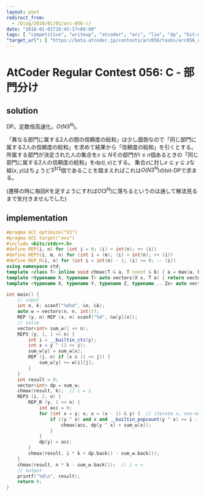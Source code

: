 ```yaml
---
layout: post
redirect_from:
  - /blog/2018/01/01/arc-056-c/
date: "2018-01-01T18:45:17+09:00"
tags: [ "competitive", "writeup", "atcoder", "arc", "lie", "dp", "bit-dp", "optimization" ]
"target_url": [ "https://beta.atcoder.jp/contests/arc056/tasks/arc056_c" ]
---
```


# AtCoder Regular Contest 056: C - 部門分け

## solution

DP。定数倍高速化。$O(N3^N)$。

「異なる部門に属する$2$人の間の信頼度の総和」は少し面倒なので「同じ部門に属する$2$人の信頼度の総和」を求めて結果から「信頼度の総和」を引くとする。
所属する部門が決定された人の集合を$x \subseteq N$その部門が$i \le n$個あるときの「同じ部門に属する$2$人の信頼度の総和」を$\mathrm{dp}(i, x)$とする。
集合$z$に対し$x \subseteq y \subseteq z$な組$(x, y)$はちょうど$3^{\|z\|}$個であることを踏まえればこれは$O(N3^N)$のbit-DPで求まる。

(遷移の時に毎回$K$を足すようにすれば$O(3^N)$に落ちるというのは通して解法見るまで気付きませんでした)

## implementation

``` c++
#pragma GCC optimize("O3")
#pragma GCC target("avx")
#include <bits/stdc++.h>
#define REP(i, n) for (int i = 0; (i) < int(n); ++ (i))
#define REP3(i, m, n) for (int i = (m); (i) < int(n); ++ (i))
#define REP_R(i, n) for (int i = int(n) - 1; (i) >= 0; -- (i))
using namespace std;
template <class T> inline void chmax(T & a, T const & b) { a = max(a, b); }
template <typename X, typename T> auto vectors(X x, T a) { return vector<T>(x, a); }
template <typename X, typename Y, typename Z, typename... Zs> auto vectors(X x, Y y, Z z, Zs... zs) { auto cont = vectors(y, z, zs...); return vector<decltype(cont)>(x, cont); }

int main() {
    // input
    int n, k; scanf("%d%d", &n, &k);
    auto w = vectors(n, n, int());
    REP (y, n) REP (x, n) scanf("%d", &w[y][x]);
    // solve
    vector<int> sum_w(1 << n);
    REP3 (y, 1, 1 << n) {
        int i = __builtin_ctz(y);
        int x = y ^ (1 << i);
        sum_w[y] = sum_w[x];
        REP (j, n) if (x & (1 << j)) {
            sum_w[y] += w[i][j];
        }
    }
    int result = 0;
    vector<int> dp = sum_w;
    chmax(result, k);  // i = 1
    REP3 (i, 2, n) {
        REP_R (y, 1 << n) {
            int acc = 0;
            for (int x = y; x; x = (x - 1) & y) {  // iterate x, non-empty subsets of y, desc.
                if ((y ^ x) and x and __builtin_popcount(y ^ x) >= i - 1) {
                    chmax(acc, dp[y ^ x] + sum_w[x]);
                }
            }
            dp[y] = acc;
        }
        chmax(result, i * k + dp.back() - sum_w.back());
    }
    chmax(result, n * k - sum_w.back());  // i = n
    // output
    printf("%d\n", result);
    return 0;
}
```
